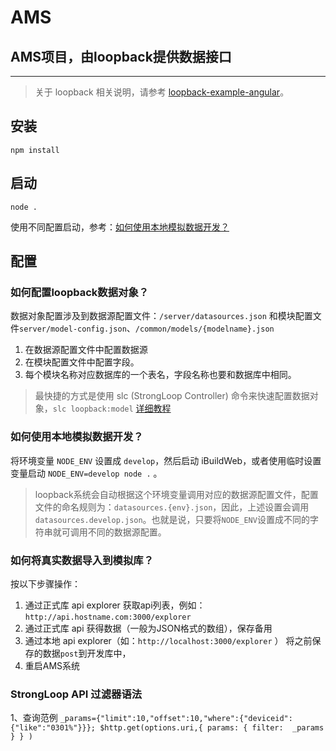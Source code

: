 # AMS
## AMS项目，由loopback提供数据接口

---

> 关于 loopback 相关说明，请参考 [loopback-example-angular](https://github.com/strongloop/loopback-example-angular)。
> 

## 安装
`npm install`


## 启动
`node .`

使用不同配置启动，参考：[如何使用本地模拟数据开发？](#develop-event)

## 配置

### 如何配置loopback数据对象？
数据对象配置涉及到数据源配置文件：`/server/datasources.json` 和模块配置文件`server/model-config.json`、`/common/models/{modelname}.json`

1. 在数据源配置文件中配置数据源
2. 在模块配置文件中配置字段。
3. 每个模块名称对应数据库的一个表名，字段名称也要和数据库中相同。

> 最快捷的方式是使用 slc (StrongLoop Controller) 命令来快速配置数据对象，`slc loopback:model`
> [详细教程](https://docs.strongloop.com/display/public/LB/Tutorial%3A+model+relations#Tutorial:modelrelations-Createmodels)


### <span id = "develop-event">如何使用本地模拟数据开发？</span>
将环境变量 `NODE_ENV` 设置成 `develop`，然后启动 iBuildWeb，或者使用临时设置变量启动 `NODE_ENV=develop node .` 。
>loopback系统会自动根据这个环境变量调用对应的数据源配置文件，配置文件的命名规则为：`datasources.{env}.json`，因此，上述设置会调用`datasources.develop.json`。也就是说，只要将`NODE_ENV`设置成不同的字符串就可调用不同的数据源配置。

### 如何将真实数据导入到模拟库？
按以下步骤操作：

1. 通过正式库 api explorer 获取api列表，例如：`http://api.hostname.com:3000/explorer` 
2. 通过正式库 api 获得数据（一般为JSON格式的数组），保存备用
3. 通过本地 api explorer（如：`http://localhost:3000/explorer` ） 将之前保存的数据`post`到开发库中，
4. 重启AMS系统

### StrongLoop API 过滤器语法
1、查询范例
  `_params={"limit":10,"offset":10,"where":{"deviceid":{"like":"0301%"}}};
   $http.get(options.uri,{ params: { filter:  _params } } ) ` 